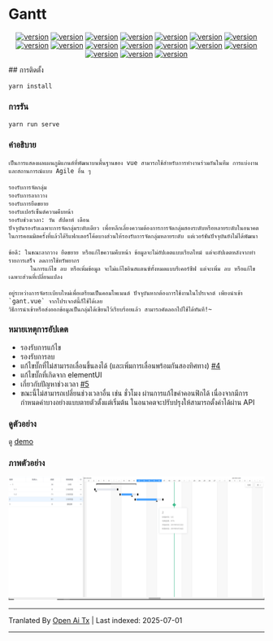 # Gantt
<div style="text-align: center"><p><a href="https://openaitx.github.io/view.html?user=GGBeng1&project=Gantt&lang=en"><img src="https://img.shields.io/badge/EN-white" alt="version"></a> <a href="https://openaitx.github.io/view.html?user=GGBeng1&project=Gantt&lang=zh-CN"><img src="https://img.shields.io/badge/简中-white" alt="version"></a> <a href="https://openaitx.github.io/view.html?user=GGBeng1&project=Gantt&lang=zh-TW"><img src="https://img.shields.io/badge/繁中-white" alt="version"></a> <a href="https://openaitx.github.io/view.html?user=GGBeng1&project=Gantt&lang=ja"><img src="https://img.shields.io/badge/日本語-white" alt="version"></a> <a href="https://openaitx.github.io/view.html?user=GGBeng1&project=Gantt&lang=ko"><img src="https://img.shields.io/badge/한국어-white" alt="version"></a> <a href="https://openaitx.github.io/view.html?user=GGBeng1&project=Gantt&lang=th"><img src="https://img.shields.io/badge/ไทย-white" alt="version"></a> <a href="https://openaitx.github.io/view.html?user=GGBeng1&project=Gantt&lang=fr"><img src="https://img.shields.io/badge/Français-white" alt="version"></a> <a href="https://openaitx.github.io/view.html?user=GGBeng1&project=Gantt&lang=de"><img src="https://img.shields.io/badge/Deutsch-white" alt="version"></a> <a href="https://openaitx.github.io/view.html?user=GGBeng1&project=Gantt&lang=es"><img src="https://img.shields.io/badge/Español-white" alt="version"></a> <a href="https://openaitx.github.io/view.html?user=GGBeng1&project=Gantt&lang=it"><img src="https://img.shields.io/badge/Italiano-white" alt="version"></a> <a href="https://openaitx.github.io/view.html?user=GGBeng1&project=Gantt&lang=ru"><img src="https://img.shields.io/badge/Русский-white" alt="version"></a> <a href="https://openaitx.github.io/view.html?user=GGBeng1&project=Gantt&lang=pt"><img src="https://img.shields.io/badge/Português-white" alt="version"></a> <a href="https://openaitx.github.io/view.html?user=GGBeng1&project=Gantt&lang=nl"><img src="https://img.shields.io/badge/Nederlands-white" alt="version"></a> <a href="https://openaitx.github.io/view.html?user=GGBeng1&project=Gantt&lang=pl"><img src="https://img.shields.io/badge/Polski-white" alt="version"></a> <a href="https://openaitx.github.io/view.html?user=GGBeng1&project=Gantt&lang=ar"><img src="https://img.shields.io/badge/العربية-white" alt="version"></a> <a href="https://openaitx.github.io/view.html?user=GGBeng1&project=Gantt&lang=tr"><img src="https://img.shields.io/badge/Türkçe-white" alt="version"></a> <a href="https://openaitx.github.io/view.html?user=GGBeng1&project=Gantt&lang=vi"><img src="https://img.shields.io/badge/Tiếng Việt-white" alt="version"></a> </p></div>
## การติดตั้ง

```
yarn install
```

### การรัน

```
yarn run serve
```

### คำอธิบาย

```
เป็นการแสดงผลแผนภูมิแกนต์ที่พัฒนาบนพื้นฐานของ vue สามารถใช้สำหรับการทำงานร่วมกันในทีม การแบ่งงาน และสถานการณ์แบบ Agile อื่น ๆ

รองรับการจัดกลุ่ม
รองรับการลากวาง
รองรับการยืดขยาย
รองรับเปอร์เซ็นต์ความคืบหน้า
รองรับช่วงเวลา: วัน สัปดาห์ เดือน
ปัจจุบันรองรับเฉพาะการจัดกลุ่มระดับเดียว เพื่อหลีกเลี่ยงความต้องการการจัดกลุ่มสองระดับหรือหลายระดับในอนาคต ในการคอมมิตครั้งที่แล้วได้รีแฟกเตอร์โค้ดบางส่วนให้รองรับการจัดกลุ่มหลายระดับ แต่เวอร์ชันปัจจุบันยังไม่ได้พัฒนา

ข้อดี: ในขณะลากวาง ยืดขยาย หรือแก้ไขความคืบหน้า ข้อมูลจะไม่อัปเดตแบบเรียลไทม์ แต่จะอัปเดตหลังจากทำรายการเสร็จ ลดการใช้ทรัพยากร
      ในการแก้ไข ลบ หรือเพิ่มข้อมูล จะไม่แก้ไขอินสแตนซ์ทั้งหมดแบบรีเคอร์ซีฟ แต่จะเพิ่ม ลบ หรือแก้ไขเฉพาะส่วนที่เปลี่ยนแปลง

อยู่ระหว่างการจัดระเบียบใหม่เพื่อเตรียมเป็นคอมโพเนนต์ ปัจจุบันหากต้องการใช้งานในโปรเจกต์ เพียงนำเข้า `gant.vue` จากโปรเจกต์นี้ก็ใช้ได้เลย
วิธีการนำเข้าหรือส่งออกข้อมูลเป็นกลุ่มได้เขียนไว้เรียบร้อยแล้ว สามารถคัดลอกไปใช้ได้ทันที!~

```

### หมายเหตุการอัปเดต

- รองรับการแก้ไข
- รองรับการลบ
- แก้ไขบั๊กที่ไม่สามารถเลื่อนขึ้นลงได้ (และเพิ่มการเลื่อนพร้อมกันสองทิศทาง) [#4](https://github.com/GGBeng1/Gantt/issues/4)
- แก้ไขบั๊กที่เกิดจาก elementUI
- เกี่ยวกับปัญหาช่วงเวลา [#5](https://github.com/GGBeng1/Gantt/issues/5)
- ขณะนี้ไม่สามารถเปลี่ยนช่วงเวลาอื่น เช่น ชั่วโมง ผ่านการแก้ไขค่าคอนฟิกได้ เนื่องจากมีการกำหนดค่าบางอย่างแบบตายตัวตั้งแต่เริ่มต้น ในอนาคตจะปรับปรุงให้สามารถตั้งค่าได้ผ่าน API

### ดูตัวอย่าง

ดู [demo](https://ggbeng1.github.io/Gantt/#/)

### ภาพตัวอย่าง

<img src="https://raw.githubusercontent.com/GGBeng1/Gantt/master/public/demo.png" alt="">


---


Tranlated By [Open Ai Tx](https://github.com/OpenAiTx/OpenAiTx) | Last indexed: 2025-07-01


---